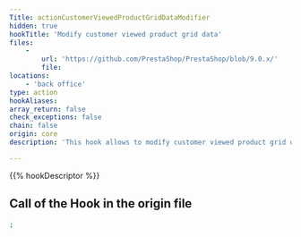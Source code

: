 ```yaml
---
Title: actionCustomerViewedProductGridDataModifier
hidden: true
hookTitle: 'Modify customer viewed product grid data'
files:
    -
        url: 'https://github.com/PrestaShop/PrestaShop/blob/9.0.x/'
        file: 
locations:
    - 'back office'
type: action
hookAliases: 
array_return: false
check_exceptions: false
chain: false
origin: core
description: 'This hook allows to modify customer viewed product grid data'

---
```


{{% hookDescriptor %}}

## Call of the Hook in the origin file

```php
;
```
